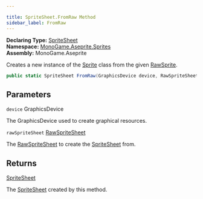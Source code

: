 ```yaml
---

title: SpriteSheet.FromRaw Method
sidebar_label: FromRaw
---
```

**Declaring Type:** [SpriteSheet](../)  
**Namespace:** [MonoGame.Aseprite.Sprites](../../)  
**Assembly:** MonoGame.Aseprite

Creates a new instance of the [Sprite](../../Sprite/) class from the given [RawSprite](../../../RawTypes/RawSprite/).

```csharp
public static SpriteSheet FromRaw(GraphicsDevice device, RawSpriteSheet rawSpriteSheet);
```

## Parameters

`device`  GraphicsDevice

The GraphicsDevice used to create graphical resources.

`rawSpriteSheet`  [RawSpriteSheet](../../../RawTypes/RawSpriteSheet/)

The [RawSpriteSheet](../../../RawTypes/RawSpriteSheet/) to create the [SpriteSheet](../) from.

## Returns

[SpriteSheet](../)

The [SpriteSheet](../) created by this method.


